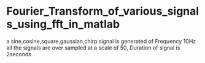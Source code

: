 # Fourier_Transform_of_various_signals_using_fft_in_matlab

a sine,cosine,square,gaussian,chirp signal is generated of Frequency 10Hz
all the signals are over sampled at a scale of 50,
Duration of signal is 2seconds
